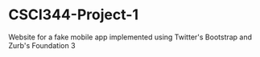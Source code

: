 CSCI344-Project-1
=================

Website for a fake mobile app implemented using Twitter's Bootstrap and Zurb's Foundation 3